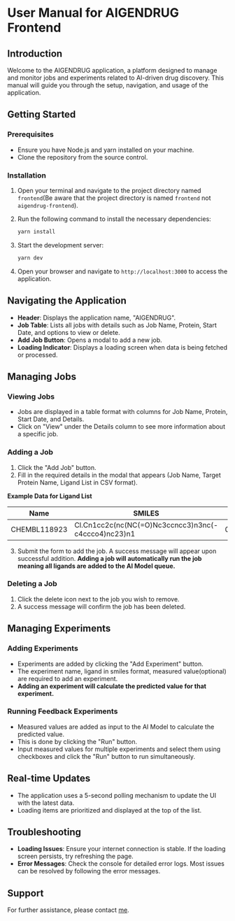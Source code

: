 # User Manual for AIGENDRUG Frontend

## Introduction

Welcome to the AIGENDRUG application, a platform designed to manage and monitor jobs and experiments related to AI-driven drug discovery. This manual will guide you through the setup, navigation, and usage of the application.

## Getting Started

### Prerequisites

- Ensure you have Node.js and yarn installed on your machine.
- Clone the repository from the source control.

### Installation

1. Open your terminal and navigate to the project directory named `frontend`(Be aware that the project directory is named `frontend` not `aigendrug-frontend`).
2. Run the following command to install the necessary dependencies:

   ```bash
   yarn install

   ```

3. Start the development server:

   ```bash
   yarn dev

   ```

4. Open your browser and navigate to `http://localhost:3000` to access the application.

## Navigating the Application

- **Header**: Displays the application name, "AIGENDRUG".
- **Job Table**: Lists all jobs with details such as Job Name, Protein, Start Date, and options to view or delete.
- **Add Job Button**: Opens a modal to add a new job.
- **Loading Indicator**: Displays a loading screen when data is being fetched or processed.

## Managing Jobs

### Viewing Jobs

- Jobs are displayed in a table format with columns for Job Name, Protein, Start Date, and Details.
- Click on "View" under the Details column to see more information about a specific job.

### Adding a Job

1. Click the "Add Job" button.
2. Fill in the required details in the modal that appears (Job Name, Target Protein Name, Ligand List in CSV format).

**Example Data for Ligand List**

| Name         | SMILES                                              | Standard Value |
| ------------ | --------------------------------------------------- | -------------- |
| CHEMBL118923 | Cl.Cn1cc2c(nc(NC(=O)Nc3ccncc3)n3nc(-c4ccco4)nc23)n1 | 0.001243791357 |

3. Submit the form to add the job. A success message will appear upon successful addition. **Adding a job will automatically run the job meaning all ligands are added to the AI Model queue.**

### Deleting a Job

1. Click the delete icon next to the job you wish to remove.
2. A success message will confirm the job has been deleted.

## Managing Experiments

### Adding Experiments

- Experiments are added by clicking the "Add Experiment" button.
- The experiment name, ligand in smiles format, measured value(optional) are required to add an experiment.
- **Adding an experiment will calculate the predicted value for that experiment.**

### Running Feedback Experiments

- Measured values are added as input to the AI Model to calculate the predicted value.
- This is done by clicking the "Run" button.
- Input measured values for multiple experiments and select them using checkboxes and click the "Run" button to run simultaneously.

## Real-time Updates

- The application uses a 5-second polling mechanism to update the UI with the latest data.
- Loading items are prioritized and displayed at the top of the list.

## Troubleshooting

- **Loading Issues**: Ensure your internet connection is stable. If the loading screen persists, try refreshing the page.
- **Error Messages**: Check the console for detailed error logs. Most issues can be resolved by following the error messages.

## Support

For further assistance, please contact [me](mailto:khinwaiyan@snu.ac.kr).
